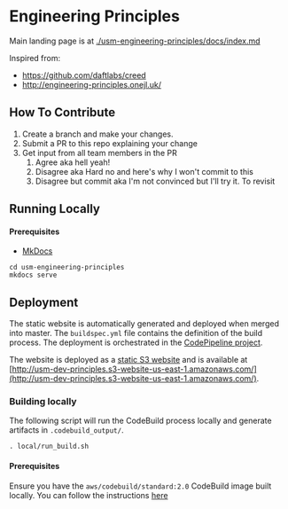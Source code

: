# Engineering Principles

Main landing page is at [./usm-engineering-principles/docs/index.md](./usm-engineering-principles/docs/index.md)

Inspired from:

- https://github.com/daftlabs/creed
- http://engineering-principles.onejl.uk/

## How To Contribute

1. Create a branch and make your changes.
2. Submit a PR to this repo explaining your change
3. Get input from all team members in the PR
    1. Agree aka hell yeah!
    2. Disagree aka Hard no and here's why I won't commit to this
    3. Disagree but commit aka I'm not convinced but I'll try it. To revisit

## Running Locally

#### Prerequisites

- [MkDocs](https://www.mkdocs.org/#installation)

```
cd usm-engineering-principles
mkdocs serve
```

## Deployment

The static website is automatically generated and deployed when merged into master. The `buildspec.yml` file contains the definition of the build process. The deployment is orchestrated in the [CodePipeline project](https://console.aws.amazon.com/codesuite/codepipeline/pipelines/eng-principles/view?region=us-east-1).

The website is deployed as a [static S3 website](https://s3.console.aws.amazon.com/s3/buckets/usm-dev-principles/?region=us-east-1&tab=properties) and is available at [http://usm-dev-principles.s3-website-us-east-1.amazonaws.com/](http://usm-dev-principles.s3-website-us-east-1.amazonaws.com/).

### Building locally

The following script will run the CodeBuild process locally and generate artifacts in `.codebuild_output/`. 

```
. local/run_build.sh
```

#### Prerequisites

Ensure you have the `aws/codebuild/standard:2.0` CodeBuild image built locally. You can follow the instructions [here](https://github.com/aws/aws-codebuild-docker-images#how-to-build-docker-images) 